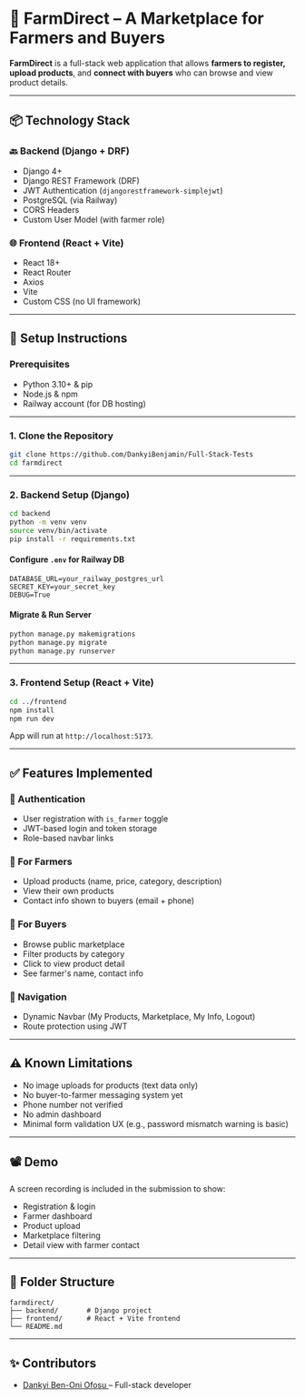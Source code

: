 # 🌾 FarmDirect – A Marketplace for Farmers and Buyers

**FarmDirect** is a full-stack web application that allows **farmers to register, upload products**, and **connect with buyers** who can browse and view product details.

---

## 📦 Technology Stack

### 🔙 Backend (Django + DRF)
- Django 4+
- Django REST Framework (DRF)
- JWT Authentication (`djangorestframework-simplejwt`)
- PostgreSQL (via Railway)
- CORS Headers
- Custom User Model (with farmer role)

### 🌐 Frontend (React + Vite)
- React 18+
- React Router
- Axios
- Vite
- Custom CSS (no UI framework)

---

## 🚀 Setup Instructions

### Prerequisites
- Python 3.10+ & pip
- Node.js & npm
- Railway account (for DB hosting)

---

### 1. Clone the Repository
```bash
git clone https://github.com/DankyiBenjamin/Full-Stack-Tests
cd farmdirect
```

---

### 2. Backend Setup (Django)
```bash
cd backend
python -m venv venv
source venv/bin/activate
pip install -r requirements.txt
```

#### Configure `.env` for Railway DB
```env
DATABASE_URL=your_railway_postgres_url
SECRET_KEY=your_secret_key
DEBUG=True
```

#### Migrate & Run Server
```bash
python manage.py makemigrations
python manage.py migrate
python manage.py runserver
```

---

### 3. Frontend Setup (React + Vite)
```bash
cd ../frontend
npm install
npm run dev
```

App will run at `http://localhost:5173`.

---

## ✅ Features Implemented

### 👥 Authentication
- User registration with `is_farmer` toggle
- JWT-based login and token storage
- Role-based navbar links

### 🌾 For Farmers
- Upload products (name, price, category, description)
- View their own products
- Contact info shown to buyers (email + phone)

### 🛒 For Buyers
- Browse public marketplace
- Filter products by category
- Click to view product detail
- See farmer's name, contact info

### 🧭 Navigation
- Dynamic Navbar (My Products, Marketplace, My Info, Logout)
- Route protection using JWT

---

## ⚠️ Known Limitations

- No image uploads for products (text data only)
- No buyer-to-farmer messaging system yet
- Phone number not verified
- No admin dashboard
- Minimal form validation UX (e.g., password mismatch warning is basic)

---

## 📽️ Demo

A screen recording is included in the submission to show:

- Registration & login
- Farmer dashboard
- Product upload
- Marketplace filtering
- Detail view with farmer contact

---

## 📁 Folder Structure

```
farmdirect/
├── backend/       # Django project
├── frontend/      # React + Vite frontend
└── README.md
```

---

## ✨ Contributors

- [Dankyi Ben-Oni Ofosu ](https://github.com/DankyiBenjamin) – Full-stack developer
